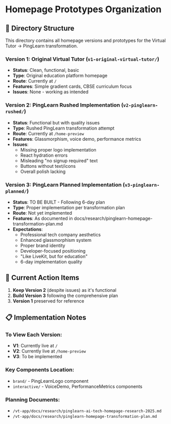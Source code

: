 # Homepage Prototypes Organization

## 📂 Directory Structure

This directory contains all homepage versions and prototypes for the Virtual Tutor → PingLearn transformation.

### Version 1: Original Virtual Tutor (`v1-original-virtual-tutor/`)
- **Status**: Clean, functional, basic
- **Type**: Original education platform homepage
- **Route**: Currently at `/`
- **Features**: Simple gradient cards, CBSE curriculum focus
- **Issues**: None - working as intended

### Version 2: PingLearn Rushed Implementation (`v2-pinglearn-rushed/`)
- **Status**: Functional but with quality issues
- **Type**: Rushed PingLearn transformation attempt
- **Route**: Currently at `/home-preview`
- **Features**: Glassmorphism, voice demo, performance metrics
- **Issues**:
  - Missing proper logo implementation
  - React hydration errors
  - Misleading "no signup required" text
  - Buttons without text/icons
  - Overall polish lacking

### Version 3: PingLearn Planned Implementation (`v3-pinglearn-planned/`)
- **Status**: TO BE BUILT - Following 6-day plan
- **Type**: Proper implementation per transformation plan
- **Route**: Not yet implemented
- **Features**: As documented in docs/research/pinglearn-homepage-transformation-plan.md
- **Expectations**:
  - Professional tech company aesthetics
  - Enhanced glassmorphism system
  - Proper brand identity
  - Developer-focused positioning
  - "Like LiveKit, but for education"
  - 6-day implementation quality

## 🎯 Current Action Items

1. **Keep Version 2** (despite issues) as it's functional
2. **Build Version 3** following the comprehensive plan
3. **Version 1** preserved for reference

## 📋 Implementation Notes

### To View Each Version:
- **V1**: Currently live at `/`
- **V2**: Currently live at `/home-preview`
- **V3**: To be implemented

### Key Components Location:
- `brand/` - PingLearnLogo component
- `interactive/` - VoiceDemo, PerformanceMetrics components

### Planning Documents:
- `/vt-app/docs/research/pinglearn-ai-tech-homepage-research-2025.md`
- `/vt-app/docs/research/pinglearn-homepage-transformation-plan.md`